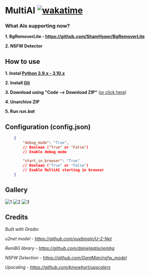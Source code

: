 # MultiAI [![wakatime](https://wakatime.com/badge/github/ShamHyper/MultiAI.svg)](https://wakatime.com/badge/github/ShamHyper/MultiAI)
### What AIs supporting now?
**1. BgRemoverLite - https://github.com/ShamHyper/BgRemoverLite**

**2. NSFW Detector**

## How to use
**1. Instal [Python 3.9.x - 3.10.x](https://www.python.org/downloads/)**

**2. Install [Git](https://git-scm.com/downloads)**

**3. Download using "Code --> Download ZIP"** ([or click here](https://github.com/ShamHyper/MultiAI/archive/refs/heads/main.zip))

**4. Unarchive ZIP**

**5. Run *run.bat***
## Configuration (config.json)
```json
    {
        "debug_mode": "True", 
        // Boolean ("True" or "False")
        // Enable debug mode
        
        "start_in_browser": "True" 
        // Boolean ("True" or "False")
        // Enable MultiAI starting in browser
    }
```
## Gallery
![1](https://i.imgur.com/mIkIOMB.png?raw=true)
![2](https://i.imgur.com/zveO3a7.png?raw=true)
![3](https://i.imgur.com/ljb5HyU.png?raw=true)
## Credits
*Built with Gradio*

*u2net model - https://github.com/xuebinqin/U-2-Net*

*RemBG library - https://github.com/danielgatis/rembg*

*NSFW Detection - https://github.com/GantMan/nsfw_model*

*Upscaling - https://github.com/kmewhort/upscalers*